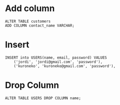 # Add column

```
ALTER TABLE customers
ADD COLUMN contact_name VARCHAR;
```

# Insert
```
INSERT into USERS(name, email, password) VALUES
    ('jordi', 'jordi@gmail.com', 'password'),
    ('kuroneko', 'kuroneko@gmail.com', 'password'),
```

# Drop Column

```
ALTER TABLE USERS DROP COLUMN name;
```
